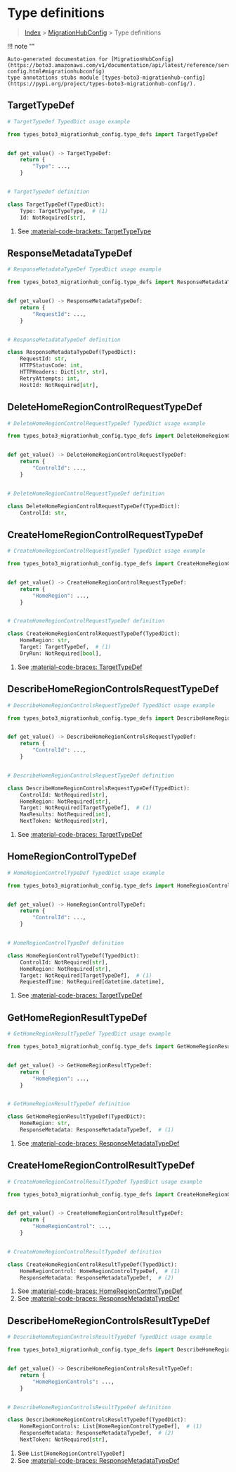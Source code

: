 # Type definitions

> [Index](../README.md) > [MigrationHubConfig](./README.md) > Type definitions

!!! note ""

    Auto-generated documentation for [MigrationHubConfig](https://boto3.amazonaws.com/v1/documentation/api/latest/reference/services/migrationhub-config.html#migrationhubconfig)
    type annotations stubs module [types-boto3-migrationhub-config](https://pypi.org/project/types-boto3-migrationhub-config/).



## TargetTypeDef

```python
# TargetTypeDef TypedDict usage example

from types_boto3_migrationhub_config.type_defs import TargetTypeDef


def get_value() -> TargetTypeDef:
    return {
        "Type": ...,
    }


# TargetTypeDef definition

class TargetTypeDef(TypedDict):
    Type: TargetTypeType,  # (1)
    Id: NotRequired[str],
```

1. See [:material-code-brackets: TargetTypeType](./literals.md#targettypetype)

## ResponseMetadataTypeDef

```python
# ResponseMetadataTypeDef TypedDict usage example

from types_boto3_migrationhub_config.type_defs import ResponseMetadataTypeDef


def get_value() -> ResponseMetadataTypeDef:
    return {
        "RequestId": ...,
    }


# ResponseMetadataTypeDef definition

class ResponseMetadataTypeDef(TypedDict):
    RequestId: str,
    HTTPStatusCode: int,
    HTTPHeaders: Dict[str, str],
    RetryAttempts: int,
    HostId: NotRequired[str],
```


## DeleteHomeRegionControlRequestTypeDef

```python
# DeleteHomeRegionControlRequestTypeDef TypedDict usage example

from types_boto3_migrationhub_config.type_defs import DeleteHomeRegionControlRequestTypeDef


def get_value() -> DeleteHomeRegionControlRequestTypeDef:
    return {
        "ControlId": ...,
    }


# DeleteHomeRegionControlRequestTypeDef definition

class DeleteHomeRegionControlRequestTypeDef(TypedDict):
    ControlId: str,
```


## CreateHomeRegionControlRequestTypeDef

```python
# CreateHomeRegionControlRequestTypeDef TypedDict usage example

from types_boto3_migrationhub_config.type_defs import CreateHomeRegionControlRequestTypeDef


def get_value() -> CreateHomeRegionControlRequestTypeDef:
    return {
        "HomeRegion": ...,
    }


# CreateHomeRegionControlRequestTypeDef definition

class CreateHomeRegionControlRequestTypeDef(TypedDict):
    HomeRegion: str,
    Target: TargetTypeDef,  # (1)
    DryRun: NotRequired[bool],
```

1. See [:material-code-braces: TargetTypeDef](./type_defs.md#targettypedef)

## DescribeHomeRegionControlsRequestTypeDef

```python
# DescribeHomeRegionControlsRequestTypeDef TypedDict usage example

from types_boto3_migrationhub_config.type_defs import DescribeHomeRegionControlsRequestTypeDef


def get_value() -> DescribeHomeRegionControlsRequestTypeDef:
    return {
        "ControlId": ...,
    }


# DescribeHomeRegionControlsRequestTypeDef definition

class DescribeHomeRegionControlsRequestTypeDef(TypedDict):
    ControlId: NotRequired[str],
    HomeRegion: NotRequired[str],
    Target: NotRequired[TargetTypeDef],  # (1)
    MaxResults: NotRequired[int],
    NextToken: NotRequired[str],
```

1. See [:material-code-braces: TargetTypeDef](./type_defs.md#targettypedef)

## HomeRegionControlTypeDef

```python
# HomeRegionControlTypeDef TypedDict usage example

from types_boto3_migrationhub_config.type_defs import HomeRegionControlTypeDef


def get_value() -> HomeRegionControlTypeDef:
    return {
        "ControlId": ...,
    }


# HomeRegionControlTypeDef definition

class HomeRegionControlTypeDef(TypedDict):
    ControlId: NotRequired[str],
    HomeRegion: NotRequired[str],
    Target: NotRequired[TargetTypeDef],  # (1)
    RequestedTime: NotRequired[datetime.datetime],
```

1. See [:material-code-braces: TargetTypeDef](./type_defs.md#targettypedef)

## GetHomeRegionResultTypeDef

```python
# GetHomeRegionResultTypeDef TypedDict usage example

from types_boto3_migrationhub_config.type_defs import GetHomeRegionResultTypeDef


def get_value() -> GetHomeRegionResultTypeDef:
    return {
        "HomeRegion": ...,
    }


# GetHomeRegionResultTypeDef definition

class GetHomeRegionResultTypeDef(TypedDict):
    HomeRegion: str,
    ResponseMetadata: ResponseMetadataTypeDef,  # (1)
```

1. See [:material-code-braces: ResponseMetadataTypeDef](./type_defs.md#responsemetadatatypedef)

## CreateHomeRegionControlResultTypeDef

```python
# CreateHomeRegionControlResultTypeDef TypedDict usage example

from types_boto3_migrationhub_config.type_defs import CreateHomeRegionControlResultTypeDef


def get_value() -> CreateHomeRegionControlResultTypeDef:
    return {
        "HomeRegionControl": ...,
    }


# CreateHomeRegionControlResultTypeDef definition

class CreateHomeRegionControlResultTypeDef(TypedDict):
    HomeRegionControl: HomeRegionControlTypeDef,  # (1)
    ResponseMetadata: ResponseMetadataTypeDef,  # (2)
```

1. See [:material-code-braces: HomeRegionControlTypeDef](./type_defs.md#homeregioncontroltypedef)
2. See [:material-code-braces: ResponseMetadataTypeDef](./type_defs.md#responsemetadatatypedef)

## DescribeHomeRegionControlsResultTypeDef

```python
# DescribeHomeRegionControlsResultTypeDef TypedDict usage example

from types_boto3_migrationhub_config.type_defs import DescribeHomeRegionControlsResultTypeDef


def get_value() -> DescribeHomeRegionControlsResultTypeDef:
    return {
        "HomeRegionControls": ...,
    }


# DescribeHomeRegionControlsResultTypeDef definition

class DescribeHomeRegionControlsResultTypeDef(TypedDict):
    HomeRegionControls: List[HomeRegionControlTypeDef],  # (1)
    ResponseMetadata: ResponseMetadataTypeDef,  # (2)
    NextToken: NotRequired[str],
```

1. See `List[HomeRegionControlTypeDef]`
2. See [:material-code-braces: ResponseMetadataTypeDef](./type_defs.md#responsemetadatatypedef)

